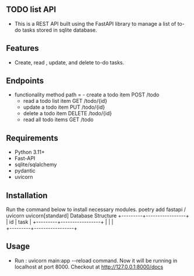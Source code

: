 ## TODO list API

- This is a REST API built using the FastAPI library to manage a list of to-do tasks stored in sqlite database.

## Features
 - Create, read , update, and delete to-do tasks.

## Endpoints

- functionality method path
   = - create a todo item POST /todo
    - read a todo list item GET /todo/{id}
    - update a todo item PUT /todo/{id}
    - delete a todo item DELETE /todo/{id}
    - read all todo items GET /todo

## Requirements
- Python 3.11+
- Fast-API
- sqlite/sqlalchemy
- pydantic
- uvicorn

## Installation
Run the command below to install necessary modules.
poetry add fastapi / uvicorn uvicorn[standard]
Database Structure
+---------+-----------------+
|      id | task            | 
+---------+-----------------+
|         |                 |     
+---------+-----------------+


## Usage

- Run :  uvicorn main:app --reload command.
Now it will be running in localhost at port 8000.
Checkout at http://127.0.0.1:8000/docs